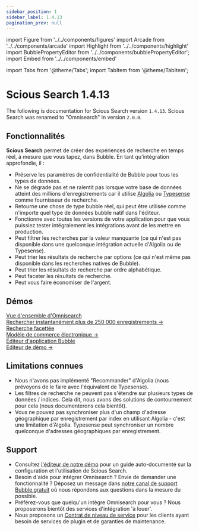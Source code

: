 ```yaml
---
sidebar_position: 1
sidebar_label: 1.4.13
pagination_prev: null
---
```


import Figure from '../../components/figures'
import Arcade from '../../components/arcade'
import Highlight from '../../components/highlight'
import BubblePropertyEditor from '../../components/bubblePropertyEditor';
import Embed from '../../components/embed'

import Tabs from '@theme/Tabs';
import TabItem from '@theme/TabItem';

# Scious Search 1.4.13

The following is documentation for Scious Search version `1.4.13`. Scious Search was renamed to "Omnisearch" in version `2.0.0`.

## Fonctionnalités

**Scious Search** permet de créer des expériences de recherche en temps réel, à mesure que vous tapez, dans Bubble. En tant qu'intégration approfondie, il :

- Préserve les paramètres de confidentialité de Bubble pour tous les types de données.
- Ne se dégrade pas et ne ralentit pas lorsque votre base de données atteint des millions d'enregistrements car il utilise [Algolia](https://www.algolia.com/) ou [Typesense](https://cloud.typesense.org/bubble) comme fournisseur de recherche.
- Retourne une chose de type bubble réel, qui peut être utilisée comme n'importe quel type de données bubble natif dans l'éditeur.
- Fonctionne avec toutes les versions de votre application pour que vous puissiez tester intégralement les intégrations avant de les mettre en production.
- Peut filtrer les recherches par la valeur manquante (ce qui n'est pas disponible dans une quelconque intégration actuelle d'Algolia ou de Typesense).
- Peut trier les résultats de recherche par options (ce qui n'est même pas disponible dans les recherches natives de Bubble).
- Peut trier les résultats de recherche par ordre alphabétique.
- Peut faceter les résultats de recherche.
- Peut vous faire économiser de l'argent.

## Démos

<nav className="pagination-nav">
  <div className="pagination-nav__item">
    <a className="pagination-nav__link" href="https://plugins.scious.io/scious-search">
      <div className="pagination-nav__sublabel">Vue d'ensemble d'Omnisearch</div>
      <div className="pagination-nav__label">Rechercher instantanément plus de 250 000 enregistrements →</div>
    </a>
  </div>

  <div className="pagination-nav__item">
    <a className="pagination-nav__link" href="https://plugins.scious.io/scious-search-ecommerce-typesense">
      <div className="pagination-nav__sublabel">Recherche facettée</div>
      <div className="pagination-nav__label">Modèle de commerce électronique →</div>
    </a>
  </div>

  <div className="pagination-nav__item">
    <a className="pagination-nav__link" href="https://bubble.io/page?version=live&type=page&name=scious-search&id=scious-plugins&tab=tabs-1">
      <div className="pagination-nav__sublabel">Éditeur d'application Bubble</div>
      <div className="pagination-nav__label">Éditeur de démo →</div>
    </a>
  </div>


## Limitations connues

- Nous n'avons pas implémenté "Recommander" d'Algolia (nous prévoyons de le faire avec l'équivalent de Typesense).
- Les filtres de recherche ne peuvent pas s'étendre sur plusieurs types de données / indices. Cela dit, nous avons des solutions de contournement pour cela (nous documenterons cela bientôt).
- Vous ne pouvez pas synchroniser plus d'un champ d'adresse géographique par enregistrement par index en utilisant Algolia - c'est une limitation d'Algolia. Typesense peut synchroniser un nombre quelconque d'adresses géographiques par enregistrement.

## Support

- Consultez [l'éditeur de notre démo](https://bubble.io/page?version=live\&type=page\&name=scious-search\&id=scious-plugins\&tab=tabs-1) pour un guide auto-documenté sur la configuration et l'utilisation de Scious Search.
- Besoin d'aide pour intégrer Omnisearch ? Envie de demander une fonctionnalité ? Déposez un message dans [notre canal de support Bubble gratuit](https://forum.bubble.io/t/introducing-scious-search-solve-instant-search-once-and-for-all/259315/last) où nous répondons aux questions dans la mesure du possible.
- Préférez-vous que quelqu'un intègre Omnisearch pour vous ? Nous proposerons bientôt des services d'intégration 'à louer'.
- Nous proposons un [Contrat de niveau de service](https://buy.stripe.com/8wMg2x1if3zz3ba6op) pour les clients ayant besoin de services de plugin et de garanties de maintenance.
